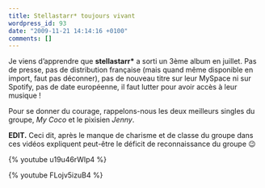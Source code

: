 ```yaml
---
title: Stellastarr* toujours vivant
wordpress_id: 93
date: "2009-11-21 14:14:16 +0100"
comments: []
---
```


Je viens d’apprendre que **stellastarr\*** a sorti un 3ème album en juillet. Pas
de presse, pas de distribution française (mais quand même disponible en import,
faut pas déconner), pas de nouveau titre sur leur MySpace ni sur Spotify, pas de
date européenne, il faut lutter pour avoir accès à leur musique !

Pour se donner du courage, rappelons-nous les deux meilleurs singles du groupe,
_My Coco_ et le pixisien _Jenny_.

**EDIT.** Ceci dit, après le manque de charisme et de classe du groupe dans ces
vidéos expliquent peut-être le déficit de reconnaissance du groupe 😉

{% youtube u19u46rWIp4 %}

{% youtube FLojv5izuB4 %}
